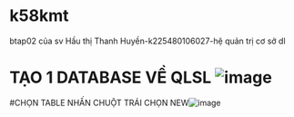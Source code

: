 # k58kmt
btap02 của sv Hầu thị Thanh Huyền-k225480106027-hệ quản trị cơ sở dl
# TẠO 1 DATABASE VỀ QLSL ![image](https://github.com/user-attachments/assets/bcf33e77-b82e-4619-81e5-13120070d7c4)
#CHỌN TABLE NHẤN CHUỘT TRÁI CHỌN NEW![image](https://github.com/user-attachments/assets/365e7746-853a-463b-b3cf-5aa6f8128182)
#
#
#
#


